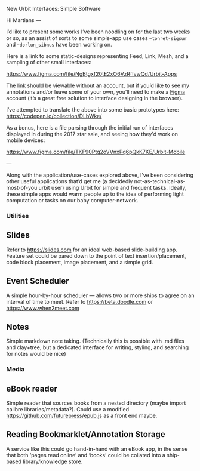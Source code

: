 New Urbit Interfaces: Simple Software

Hi Martians —

I’d like to present some works I’ve been noodling on for the last two weeks or so, as an assist of sorts to some simple-app use cases `~tonret-sigsur` and `~dorlun_sibnus` have been working on. 

Here is a link to some static-designs representing Feed, Link, Mesh, and a sampling of other small interfaces:

https://www.figma.com/file/NgBtgxf20tE2xO6VzRfIvwQd/Urbit-Apps

The link should be viewable without an account, but if you’d like to see my annotations and/or leave some of your own, you’ll need to make a [Figma](https://www.figma.com/) account (it’s a great free solution to interface designing in the browser).

I’ve attempted to translate the above into some basic prototypes here: https://codepen.io/collection/DLbWke/

As a bonus, here is a file parsing through the initial run of interfaces displayed in during the 2017 star sale, and seeing how they'd work on mobile devices:

https://www.figma.com/file/TKF90Ptq2oVVnxPq6pQkK7KE/Urbit-Mobile

—

Along with the application/use-cases explored above, I’ve been considering other useful applications that’d get me (a decidedly not-as-technical-as-most-of-you urbit user) using Urbit for simple and frequent tasks. Ideally, these simple apps would warm people up to the idea of performing light computation or tasks on our baby computer-network.

### Utilities

## Slides
Refer to https://slides.com for an ideal web-based slide-building app. Feature set could be pared down to the point of text insertion/placement, code block placement, image placement, and a simple grid.

## Event Scheduler
A simple hour-by-hour scheduler — allows two or more ships to agree on an interval of time to meet. Refer to https://beta.doodle.com  or https://www.when2meet.com

## Notes
Simple markdown note taking. (Technically this is possible with .md files and clay+tree, but a dedicated interface for writing, styling, and searching for notes would be nice)

### Media

## eBook reader
Simple reader that sources books from a nested directory (maybe import calibre libraries/metadata?).
Could use a modified https://github.com/futurepress/epub.js as a front end maybe.

## Reading Bookmarklet/Annotation Storage
A service like this could go hand-in-hand with an eBook app, in the sense that both ‘pages read online’ and ‘books’ could be collated into a ship-based library/knowledge store.
